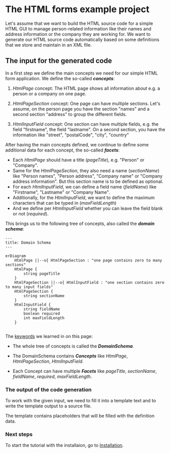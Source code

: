 # The HTML forms example project

Let's assume that we want to build the HTML source code for a simple 
HTML GUI to manage person-related information like their names and address 
information or the company they are working for.
We want to generate our HTML source code automatically based on some 
definitions that we store and maintain in an XML file.

## The input for the generated code

In a first step we define the main concepts we need for our simple HTML form application. 
We define the so-called _**concepts**_:

1. _HtmlPage_ concept:
The HTML page shows all information about e.g. a person or a 
company on one page.
 
2. _HtmlPageSection_ concept: 
One page can have multiple sections. Let's assume, on the person page 
you have the section "names" and a second section "address" to group 
the different fields.
 
3. _HtmlInputField_ concept: 
One section can have multiple fields, e.g. the field "firstname", the 
field "lastname". On a second section, you have the information 
like "street", "postalCode", "city", "country"

After having the main concepts defined, we continue to define some 
additional data for each concept, the so-called _**facets**_:
* Each _HtmlPage_ should have a title (_pageTitle_), e.g. "Person" or "Company".
* Same for the _HtmlPageSection_, they also need a name (_sectionName_) like 
"Person names", "Person address", "Company name" or 
"Company address information". 
But this section name is to be defined as optional.
* For each _HtmlInputField_, we can define a field name (_fieldName_) like 
"Firstname", "Lastname" or "Company Name".
* Additionally, for the _HtmlInputField_, we want to define the maximum 
characters that can be typed in (_maxFieldLength_) 
* And we define per _HtmlInputField_ whether you can leave the field blank 
or not (_required_).

This brings us to the following tree of concepts, also called the _**domain schema**_:

```mermaid
---
title: Domain Schema
---

erDiagram
    HtmlPage ||--o{ HtmlPageSection : "one page contains zero to many sections"
    HtmlPage {
        string pageTitle
    }
    HtmlPageSection ||--o{ HtmlInputField : "one section contains zero to many input fields"
    HtmlPageSection {
        string sectionName
    }
    HtmlInputField {
        string fieldName
        boolean required
        int maxFieldLength
    }
    
```

The [keywords](glossary.md) we learned in on this page:

* The whole tree of concepts is called the _**DomainSchema**_.

* The DomainSchema contains _**Concepts**_ 
like _HtmlPage_, _HtmlPageSection_, _HtmlInputField_.

* Each Concept can have multiple _**Facets**_ 
like _pageTitle_, _sectionName_, _fieldName_, _required_, _maxFieldLength_.

### The output of the code generation

To work with the given input, we need to fill it into a template text 
and to write the template output to a source file.

The template contains placeholders that will be filled with the definition
data.

### Next steps

To start the tutorial with the installaion, go to [Installation](02-installation.md).
 
